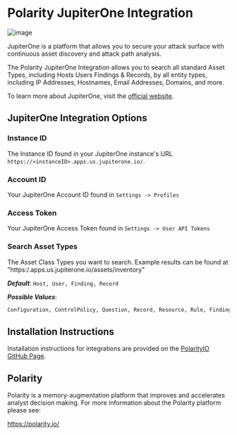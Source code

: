 # Polarity JupiterOne Integration

![image](https://img.shields.io/badge/status-beta-green.svg)

JupiterOne is a platform that allows you to secure your attack surface with continuous asset discovery and attack path analysis.

The Polarity JupiterOne Integration allows you to search all standard Asset Types, including Hosts Users Findings & Records, by all entity types, including IP Addresses, Hostnames, Email Addresses, Domains, and more.

To learn more about JupiterOne, visit the [official website](https://www.jupiterone.com/).

## JupiterOne Integration Options

### Instance ID
The Instance ID found in your JupiterOne instance's URL `https://<instanceID>.apps.us.jupiterone.io/`.

### Account ID
Your JupiterOne Account ID found in `Settings -> Profiles`

### Access Token
Your JupiterOne Access Token found in `Settings -> User API Tokens`

### Search Asset Types
The Asset Class Types you want to search.  Example results can be found at "https:/<instanceID>.apps.us.jupiterone.io/assets/inventory"

***Default***: `Host, User, Finding, Record`

***Possible Values***: 
```txt
Configuration, ControlPolicy, Question, Record, Resource, Rule, Finding, Monitor, Document, Policy, Organization, Person, Root, Vendor, Domain, DomainRecord, DomainZone, Firewall, Gateway, Internet, IpAddress, Network, NetworkEndpoint, NetworkInterface, AccessKey, AccessPolicy, AccessRole, Account, Certificate, CryptoKey, Everyone, Key, PasswordPolicy, Secret, User, UserGroup, Backup, Database, DataStore, Disk, Logs, Queue, Host, HostAgent, Image, Task, Application, ApplicationEndpoint, Channel, Group, Repository, Service, Subscription
```

## Installation Instructions

Installation instructions for integrations are provided on the [PolarityIO GitHub Page](https://polarityio.github.io/).

## Polarity

Polarity is a memory-augmentation platform that improves and accelerates analyst decision making. For more information about the Polarity platform please see:

https://polarity.io/
